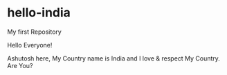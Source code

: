 # hello-india
My first Repository

Hello Everyone!

Ashutosh here, My Country name is India and I love & respect My Country.
Are You?
